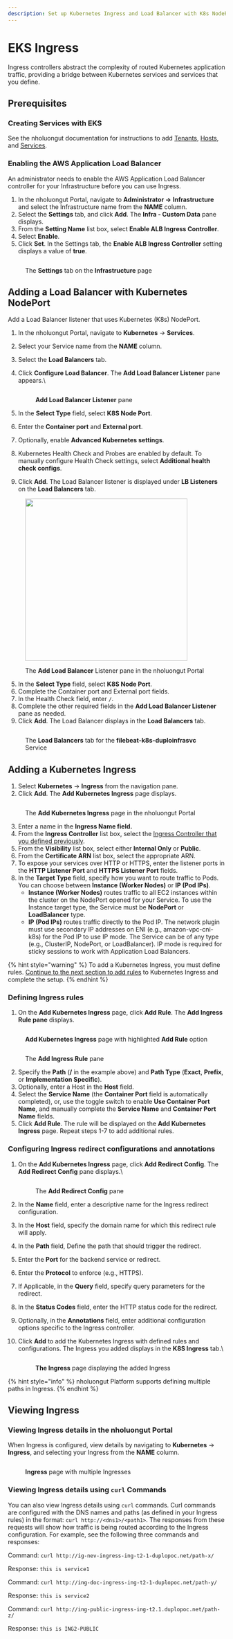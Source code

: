 ```yaml
---
description: Set up Kubernetes Ingress and Load Balancer with K8s NodePort
---
```


# EKS Ingress

Ingress controllers abstract the complexity of routed Kubernetes application traffic, providing a bridge between Kubernetes services and services that you define.

## Prerequisites

### Creating Services with EKS

See the nholuongut documentation for instructions to add [Tenants](../../overview/use-cases/tenant-environment/), [Hosts](../../overview/use-cases/hosts-vms/), and [Services](../../overview/aws-services/).&#x20;

### Enabling the AWS Application Load Balancer&#x20;

An administrator needs to enable the AWS Application Load Balancer controller for your Infrastructure before you can use Ingress.

1. In the nholuongut Portal, navigate to **Administrator ->** **Infrastructure** and select the Infrastructure name from the **NAME** column.&#x20;
2. Select the **Settings** tab, and click **Add**. The **Infra - Custom Data** pane displays.
3. From the **Setting Name** list box, select **Enable ALB Ingress Controller**.
4. Select **Enable**.
5. Click **Set**. In the Settings tab, the **Enable ALB Ingress Controller** setting displays a value of **true**.&#x20;

<figure><img src="../../.gitbook/assets/k8aws10.png" alt=""><figcaption><p>The <strong>Settings</strong> tab on the <strong>Infrastructure</strong> page</p></figcaption></figure>

## Adding a Load Balancer with Kubernetes NodePort

Add a Load Balancer listener that uses Kubernetes (K8s) NodePort.&#x20;

1. In the nholuongut Portal, navigate to **Kubernetes** -> **Services**.&#x20;
2. Select your Service name from the **NAME** column.
3. Select the **Load Balancers** tab.
4.  Click **Configure Load Balancer**. The **Add Load Balancer Listener** pane appears.\


    <div align="left"><figure><img src="../../.gitbook/assets/k8aws.png" alt=""><figcaption><p><strong>Add Load Balancer Listener</strong> pane</p></figcaption></figure></div>


5. In the **Select Type** field, select **K8S Node Port**.&#x20;
6. Enter the **Container port** and **External port**.
7. Optionally, enable **Advanced Kubernetes settings**. &#x20;
8. Kubernetes Health Check and Probes are enabled by default. To manually configure Health Check settings, select **Additional health check configs**.
9. Click **Add**. The Load Balancer listener is displayed under **LB Listeners** on the **Load Balancers** tab.

<div align="left"><figure><img src="../../.gitbook/assets/LB image.png" alt="" width="375"><figcaption><p>The <strong>Add Load Balancer</strong> Listener pane in the nholuongut Portal</p></figcaption></figure></div>

5. In the **Select Type** field, select **K8S Node Port**.&#x20;
6. Complete the Container port and External port fields.
7. In the Health Check field, enter `/`.&#x20;
8. Complete the other required fields in the **Add Load Balancer Listener** pane as needed.&#x20;
9. Click **Add**. The Load Balancer displays in the **Load Balancers** tab.

<figure><img src="../../.gitbook/assets/screenshot-nimbusweb.me-2024.02.16-14_44_43.png" alt=""><figcaption><p>The <strong>Load Balancers</strong> tab for the <strong>filebeat-k8s-duploinfrasvc</strong> Service</p></figcaption></figure>

## Adding a Kubernetes Ingress

1. Select **Kubernetes** -> **Ingress** from the navigation pane.
2. Click **Add**. The **Add Kubernetes Ingress** page displays.

<figure><img src="../../.gitbook/assets/add ingress.png" alt=""><figcaption><p>The <strong>Add Kubernetes Ingress</strong> page in the nholuongut Portal</p></figcaption></figure>

3. Enter a name in the **Ingress Name field.**
4. From the **Ingress Controller** list box, select the [Ingress Controller that you defined previously](adding-ingress.md#enabling-the-aws-application-load-balancer).
5. From the **Visibility** list box, select either **Internal Only** or **Public**.&#x20;
6. From the **Certificate ARN** list box, select the appropriate ARN.
7. To expose your services over HTTP or HTTPS, enter the listener ports in the **HTTP Listener Port** and **HTTPS Listener Port** fields.&#x20;
8. In the **Target Type** field, specify how you want to route traffic to Pods. You can choose between **Instance (Worker Nodes)** or **IP (Pod IPs)**.&#x20;
   * **Instance (Worker Nodes)** routes traffic to all EC2 instances within the cluster on the NodePort opened for your Service. To use the Instance target type, the Service must be **NodePort** or **LoadBalancer** type.
   * **IP (Pod IPs)** routes traffic directly to the Pod IP. The network plugin must use secondary IP addresses on ENI (e.g., amazon-vpc-cni-k8s) for the Pod IP to use IP mode. The Service can be of any type (e.g., ClusterIP, NodePort, or LoadBalancer). IP mode is required for sticky sessions to work with Application Load Balancers.

{% hint style="warning" %}
To add a Kubernetes Ingress, you must define rules. [Continue to the next section to add rules](adding-ingress.md#add-rules-to-kubernetes-ingress-and-complete-ingress-setup) to Kubernetes Ingress and complete the setup.&#x20;
{% endhint %}

### Defining Ingress rules

1. On the **Add Kubernetes Ingress** page, click **Add Rule**. The **Add Ingress Rule pane** displays.&#x20;

<figure><img src="../../.gitbook/assets/screenshot-nimbusweb.me-2024.02.16-14_50_26.png" alt=""><figcaption><p><strong>Add Kubernetes Ingress</strong> page with highlighted <strong>Add Rule</strong> option</p></figcaption></figure>



<div align="left"><figure><img src="../../.gitbook/assets/ingress rule.png" alt=""><figcaption><p>The <strong>Add Ingress Rule</strong> pane</p></figcaption></figure></div>

2. Specify the **Path** (**/** in the example above) and **Path Type** (**Exact**, **Prefix**, or **Implementation Specific**).
3. Optionally, enter a Host in the **Host** field.
4. Select the **Service Name** (the **Container Port** field is automatically completed), or, use the toggle switch to enable **Use Container Port Name**, and manually complete the **Service Name** and **Container Port Name** fields. &#x20;
5. Click **Add Rule**. The rule will be displayed on the **Add Kubernetes Ingress** page. Repeat steps 1-7 to add additional rules.

### Configuring Ingress redirect configurations and annotations

1.  On the **Add Kubernetes Ingress** page, click **Add Redirect Config**. The **Add Redirect Config** pane displays.\


    <div align="left"><figure><img src="../../.gitbook/assets/redirect config.png" alt=""><figcaption><p>The <strong>Add Redirect Config</strong> pane</p></figcaption></figure></div>
2. In the **Name** field, enter a descriptive name for the Ingress redirect configuration.&#x20;
3. &#x20;In the **Host** field, specify the domain name for which this redirect rule will apply.
4. In the **Path** field, Define the path that should trigger the redirect.
5. Enter the **Port** for the backend service or redirect.
6. Enter the **Protocol** to enforce (e.g., HTTPS).
7. If Applicable, in the **Query** field, specify query parameters for the redirect.
8. In the **Status Codes** field, enter the HTTP status code for the redirect.
9. Optionally, in the **Annotations** field, enter additional configuration options specific to the Ingress controller.
10. Click **Add** to add the Kubernetes Ingress with defined rules and configurations. The Ingress you added displays in the **K8S Ingress** tab.\


    <figure><img src="../../.gitbook/assets/screenshot-nimbusweb.me-2024.02.16-14_57_51.png" alt=""><figcaption><p> <strong>The Ingress</strong> page displaying the added Ingress</p></figcaption></figure>



{% hint style="info" %}
nholuongut Platform supports defining multiple paths in Ingress.&#x20;
{% endhint %}

## Viewing Ingress

### Viewing Ingress details in the nholuongut Portal

When Ingress is configured, view details by navigating to **Kubernetes** -> **Ingress**, and selecting your Ingress from the **NAME** column.

<figure><img src="../../.gitbook/assets/screenshot-nimbusweb.me-2024.02.16-15_06_22.png" alt=""><figcaption><p> <strong>Ingress</strong> page with multiple Ingresses</p></figcaption></figure>

### Viewing Ingress details using `curl` Commands

You can also view Ingress details using `curl` commands. Curl commands are configured with the DNS names and paths (as defined in your Ingress rules) in the format: `curl http://<dns1>/<path1>`. The responses from these requests will show how traffic is being routed according to the Ingress configuration. For example, see the following three commands and responses:&#x20;

Command: `curl http://ig-nev-ingress-ing-t2-1-duplopoc.net/path-x/`

Respons&#x65;**:** `this is service1`

Command: `curl http://ing-doc-ingress-ing-t2-1-duplopoc.net/path-y/`

Respons&#x65;**:**  `this is service2`

Command: `curl http://ing-public-ingress-ing-t2.1.duplopoc.net/path-z/`

Respons&#x65;**:** `this is ING2-PUBLIC`
